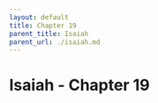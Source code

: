 ```yaml
---
layout: default
title: Chapter 19
parent_title: Isaiah
parent_url: ./isaiah.md
---
```


# Isaiah - Chapter 19

